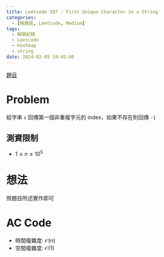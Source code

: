 ```yaml
---
title: Leetcode 387 - First Unique Character in a String
categories:
  - [解題區, Leetcode, Medium]
tags:
  - 解題紀錄
  - Leetcode
  - hashmap
  - string
date: 2024-02-05 19:45:40
---
```


[題目](https://leetcode.com/problems/first-unique-character-in-a-string)

# Problem

給字串 `s` 回傳第一個非重複字元的 index，如果不存在則回傳 `-1`

## 測資限制

- $1 \le n \le 10^5$

# 想法

照題目所述實作即可

# AC Code

<script src="https://emgithub.com/embed-v2.js?target=https%3A%2F%2Fgithub.com%2Froy4801%2Fsolved_problems%2Fblob%2Fmaster%2Fleetcode%2F387.cpp%23L18-L31&style=github&type=code&showBorder=on&showLineNumbers=on&showFileMeta=on&showFullPath=on&showCopy=on"></script>

- 時間複雜度: $\mathcal{O}(n)$
- 空間複雜度: $\mathcal{O}(1)$

<!-- # 賞析



# 心得 -->

